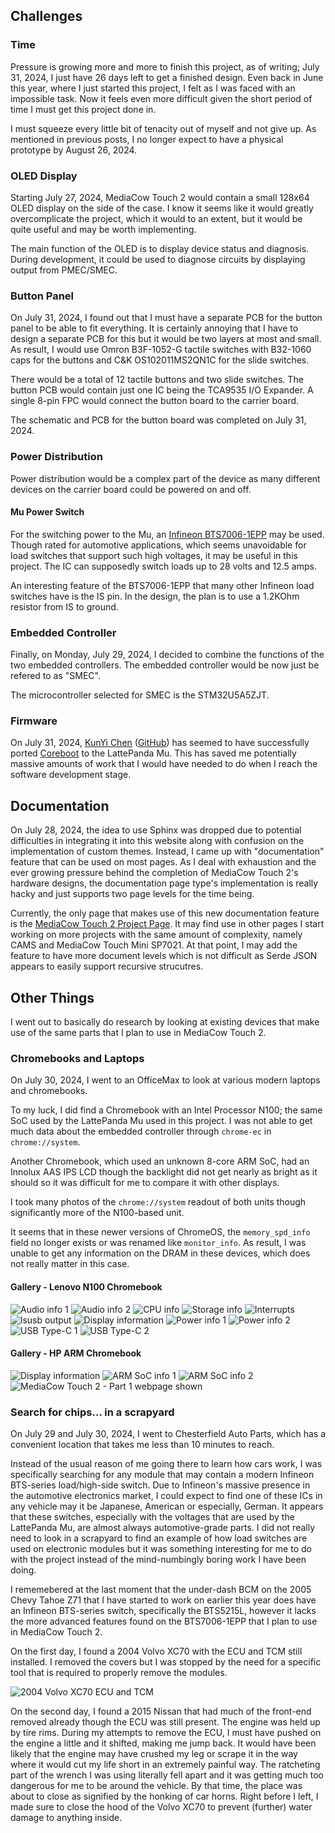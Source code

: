 ## Challenges

### Time
Pressure is growing more and more to finish this project, as of writing; July 31, 2024, I just have 26 days left to get a finished design. Even back in June this year, where I just started this project, I felt as I was faced with an impossible task. Now it feels even more difficult given the short period of time I must get this project done in. 

I must squeeze every little bit of tenacity out of myself and not give up. As mentioned in previous posts, I no longer expect to have a physical prototype by August 26, 2024. 

### OLED Display
Starting July 27, 2024, MediaCow Touch 2 would contain a small 128x64 OLED display on the side of the case. I know it seems like it would greatly overcomplicate the project, which it would to an extent, but it would be quite useful and may be worth implementing. 

The main function of the OLED is to display device status and diagnosis. During development, it could be used to diagnose circuits by displaying output from PMEC/SMEC.

### Button Panel
On July 31, 2024, I found out that I must have a separate PCB for the button panel to be able to fit everything. It is certainly annoying that I have to design a separate PCB for this but it would be two layers at most and small. As result, I would use Omron B3F-1052-G tactile switches with B32-1060 caps for the buttons and C&K OS102011MS2QN1C for the slide switches.

There would be a total of 12 tactile buttons and two slide switches. The button PCB would contain just one IC being the TCA9535 I/O Expander. A single 8-pin FPC would connect the button board to the carrier board.

The schematic and PCB for the button board was completed on July 31, 2024.

### Power Distribution
Power distribution would be a complex part of the device as many different devices on the carrier board could be powered on and off. 

#### Mu Power Switch
For the switching power to the Mu, an [Infineon BTS7006-1EPP](https://www.infineon.com/dgdl/Infineon-BTS7006-1EPP-DataSheet-v01_10-EN.pdf?fileId=5546d462636cc8fb016421dbf056112b) may be used. Though rated for automotive applications, which seems unavoidable for load switches that support such high voltages, it may be useful in this project. The IC can supposedly switch loads up to 28 volts and 12.5 amps. 

An interesting feature of the BTS7006-1EPP that many other Infineon load switches have is the IS pin. In the design, the plan is to use a 1.2KOhm resistor from IS to ground.

### Embedded Controller
Finally, on Monday, July 29, 2024, I decided to combine the functions of the two embedded controllers. The embedded controller would be now just be refered to as "SMEC". 

The microcontroller selected for SMEC is the STM32U5A5ZJT. 

### Firmware
On July 31, 2024, [KunYi Chen](https://kunyichen.wordpress.com) ([GitHub](https://github.com/KunYi)) has seemed to have successfully ported [Coreboot](https://www.coreboot.org) to the LattePanda Mu. This has saved me potentially massive amounts of work that I would have needed to do when I reach the software development stage.

## Documentation
On July 28, 2024, the idea to use Sphinx was dropped due to potential difficulties in integrating it into this website along with confusion on the implementation of custom themes. Instead, I came up with "documentation" feature that can be used on most pages. As I deal with exhaustion and the ever growing pressure behind the completion of MediaCow Touch 2's hardware designs, the documentation page type's implementation is really hacky and just supports two page levels for the time being. 

Currently, the only page that makes use of this new documentation feature is the [MediaCow Touch 2 Project Page](/projects/mct2/). It may find use in other pages I start working on more projects with the same amount of complexity, namely CAMS and MediaCow Touch Mini SP7021. At that point, I may add the feature to have more document levels which is not difficult as Serde JSON appears to easily support recursive strucutres.

## Other Things
I went out to basically do research by looking at existing devices that make use of the same parts that I plan to use in MediaCow Touch 2.

### Chromebooks and Laptops
On July 30, 2024, I went to an OfficeMax to look at various modern laptops and chromebooks.

To my luck, I did find a Chromebook with an Intel Processor N100; the same SoC used by the LattePanda Mu used in this project. I was not able to get much data about the embedded controller through `chrome-ec` in `chrome://system`.

Another Chromebook, which used an unknown 8-core ARM SoC, had an Innolux AAS IPS LCD though the backlight did not get nearly as bright as it should so it was difficult for me to compare it with other displays.

I took many photos of the `chrome://system` readout of both units though significantly more of the N100-based unit. 

It seems that in these newer versions of ChromeOS, the `memory_spd_info` field no longer exists or was renamed like `monitor_info`. As result, I was unable to get any information on the DRAM in these devices, which does not really matter in this case. 

#### Gallery - Lenovo N100 Chromebook


<img src="/static/pages/blog/mct2_p4/len_n100_codec_thumb.webp" title="Audio info 1"/>



<img src="/static/pages/blog/mct2_p4/len_n100_codec_2_thumb.webp" title="Audio info 2"/>



<img src="/static/pages/blog/mct2_p4/len_n100_cpuinfo_thumb.webp" title="CPU info"/>



<img src="/static/pages/blog/mct2_p4/len_n100_emmc_thumb.webp" title="Storage info"/>



<img src="/static/pages/blog/mct2_p4/len_n100_ints_thumb.webp" title="Interrupts"/>



<img src="/static/pages/blog/mct2_p4/len_n100_lsusb_thumb.webp" title="lsusb output"/>



<img src="/static/pages/blog/mct2_p4/len_n100_monitorinfo_thumb.webp" title="Display information"/>



<img src="/static/pages/blog/mct2_p4/len_n100_psu_thumb.webp" title="Power info 1"/>



<img src="/static/pages/blog/mct2_p4/len_n100_psu_2_thumb.webp" title="Power info 2"/>



<img src="/static/pages/blog/mct2_p4/len_n100_typec_thumb.webp" title="USB Type-C 1"/>



<img src="/static/pages/blog/mct2_p4/len_n100_typec_2_thumb.webp" title="USB Type-C 2"/>


#### Gallery - HP ARM Chromebook


<img src="/static/pages/blog/mct2_p4/hp_cb_monitorinfo_thumb.webp" title="Display information"/>



<img src="/static/pages/blog/mct2_p4/hp_cb_soc_thumb.webp" title="ARM SoC info 1"/>



<img src="/static/pages/blog/mct2_p4/hp_cb_soc_2_thumb.webp" title="ARM SoC info 2"/>



<img src="/static/pages/blog/mct2_p4/hp_cb_mct2p1_thumb.webp" title="MediaCow Touch 2 - Part 1 webpage shown"/>


### Search for chips... in a scrapyard
On July 29 and July 30, 2024, I went to Chesterfield Auto Parts, which has a convenient location that takes me less than 10 minutes to reach.

Instead of the usual reason of me going there to learn how cars work, I was specifically searching for any module that may contain a modern Infineon BTS-series load/high-side switch. Due to Infineon's massive presence in the automotive electronics market, I could expect to find one of these ICs in any vehicle may it be Japanese, American or especially, German. It appears that these switches, especially with the voltages that are used by the LattePanda Mu, are almost always automotive-grade parts. I did not really need to look in a scrapyard to find an example of how load switches are used on electronic modules but it was something interesting for me to do with the project instead of the mind-numbingly boring work I have been doing.

I rememebered at the last moment that the under-dash BCM on the 2005 Chevy Tahoe Z71 that I have started to work on earlier this year does have an Infineon BTS-series switch, specifically the BTS5215L, however it lacks the more advanced features found on the BTS7006-1EPP that I plan to use in MediaCow Touch 2. 

On the first day, I found a 2004 Volvo XC70 with the ECU and TCM still installed. I removed the covers but I was stopped by the need for a specific tool that is required to properly remove the modules. 

<img src="/static/pages/blog/mct2_p4/volvo_modules_thumb.webp" title="2004 Volvo XC70 ECU and TCM"/>

On the second day, I found a 2015 Nissan that had much of the front-end removed already though the ECU was still present. The engine was held up by tire rims. During my attempts to remove the ECU, I must have pushed on the engine a little and it shifted, making me jump back. It would have been likely that the engine may have crushed my leg or scrape it in the way where it would cut my life short in an extremely painful way. The ratcheting part of the wrench I was using literally fell apart and it was getting much too dangerous for me to be around the vehicle. By that time, the place was about to close as signified by the honking of car horns. Right before I left, I made sure to close the hood of the Volvo XC70 to prevent (further) water damage to anything inside.

